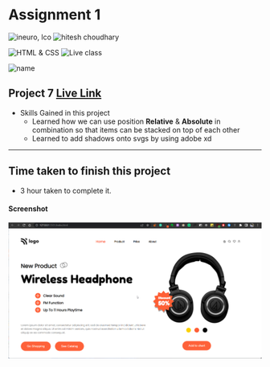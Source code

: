 # Assignment 1

![ineuro, lco](https://img.shields.io/badge/iNeuron-LCO-green)
![hitesh choudhary](https://img.shields.io/badge/Hitesh--Choudhary-Full--stack--JS--bootcamp-red)

![HTML & CSS](https://img.shields.io/badge/HTML-CSS-orange)
![Live class](https://img.shields.io/badge/LIVE--CLASS-PROJECT--7-lightgrey)

![name](https://img.shields.io/badge/Kaushal--Mehta-MCA--last--year-lightgrey)

## Project 7 [Live Link](#)

-   Skills Gained in this project
    -   Learned how we can use position **Relative** & **Absolute** in combination so that items can be stacked on top of each other
    -   Learned to add shadows onto svgs by using adobe xd

---

## Time taken to finish this project

-   3 hour taken to complete it.

#### Screenshot

![Desktop](./screenshots/project-7.png)
